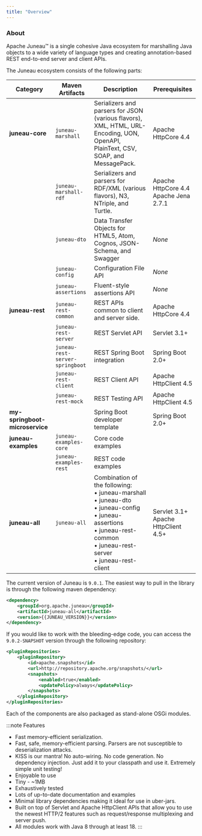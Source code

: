 ```yaml
---
title: "Overview"
---
```


### About

Apache Juneau™ is a single cohesive Java ecosystem for marshalling Java objects to a wide variety of language types and creating annotation-based REST end-to-end server and client APIs.

The Juneau ecosystem consists of the following parts:

| Category | Maven Artifacts | Description | Prerequisites |
|----------|------------------|-------------|---------------|
| **juneau-core** | `juneau-marshall` | Serializers and parsers for JSON (various flavors), XML, HTML, URL-Encoding, UON, OpenAPI, PlainText, CSV, SOAP, and MessagePack. | Apache HttpCore 4.4 |
| | `juneau-marshall-rdf` | Serializers and parsers for RDF/XML (various flavors), N3, NTriple, and Turtle. | Apache HttpCore 4.4<br/>Apache Jena 2.7.1 |
| | `juneau-dto` | Data Transfer Objects for HTML5, Atom, Cognos, JSON-Schema, and Swagger | *None* |
| | `juneau-config` | Configuration File API | *None* |
| | `juneau-assertions` | Fluent-style assertions API | *None* |
| **juneau-rest** | `juneau-rest-common` | REST APIs common to client and server side. | Apache HttpCore 4.4 |
| | `juneau-rest-server` | REST Servlet API | Servlet 3.1+ |
| | `juneau-rest-server-springboot` | REST Spring Boot integration | Spring Boot 2.0+ |
| | `juneau-rest-client` | REST Client API | Apache HttpClient 4.5 |
| | `juneau-rest-mock` | REST Testing API | Apache HttpClient 4.5 |
| **my-springboot-microservice** | | Spring Boot developer template | Spring Boot 2.0+ |
| **juneau-examples** | `juneau-examples-core` | Core code examples | |
| | `juneau-examples-rest` | REST code examples | |
| **juneau-all** | `juneau-all` | Combination of the following:<br/>• juneau-marshall<br/>• juneau-dto<br/>• juneau-config<br/>• juneau-assertions<br/>• juneau-rest-common<br/>• juneau-rest-server<br/>• juneau-rest-client | Servlet 3.1+<br/>Apache HttpClient 4.5+ |

The current version of Juneau is `9.0.1`.
The easiest way to pull in the library is through the following maven dependency:

```xml
<dependency>
    <groupId>org.apache.juneau</groupId>
    <artifactId>juneau-all</artifactId>
    <version>{{JUNEAU_VERSION}}</version>
</dependency>
```

If you would like to work with the bleeding-edge code, you can access the `9.0.2-SNAPSHOT` version through the following repository:

```xml
<pluginRepositories>
    <pluginRepository>
        <id>apache.snapshots</id>
        <url>http://repository.apache.org/snapshots/</url>
        <snapshots>
            <enabled>true</enabled>
            <updatePolicy>always</updatePolicy>
        </snapshots>
    </pluginRepository>
</pluginRepositories>
```

Each of the components are also packaged as stand-alone OSGi modules.

:::note Features
- Fast memory-efficient serialization.
- Fast, safe, memory-efficient parsing. Parsers are not susceptible to deserialization attacks.
- KISS is our mantra! No auto-wiring. No code generation. No dependency injection. Just add it to your classpath and use it. Extremely simple unit testing!
- Enjoyable to use
- Tiny - ~1MB
- Exhaustively tested
- Lots of up-to-date documentation and examples
- Minimal library dependencies making it ideal for use in uber-jars.
- Built on top of Servlet and Apache HttpClient APIs that allow you to use the newest HTTP/2 features such as request/response multiplexing and server push.
- All modules work with Java 8 through at least 18.
:::